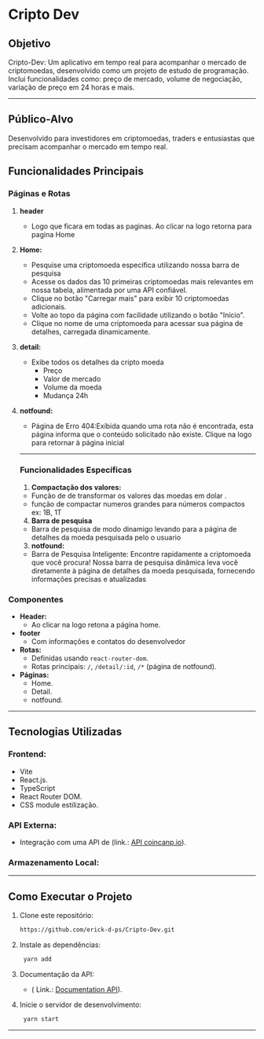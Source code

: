 # **Cripto Dev** 


## **Objetivo**

Cripto-Dev: Um aplicativo em tempo real para acompanhar o mercado de criptomoedas, desenvolvido como um projeto de estudo de programação. Inclui funcionalidades como: preço de mercado, volume de negociação, variação de preço em 24 horas e mais. 

---
## **Público-Alvo**

Desenvolvido para investidores em criptomoedas, traders e entusiastas que precisam acompanhar o mercado em tempo real.

## **Funcionalidades Principais**

### **Páginas e Rotas**

1. **header**
   - Logo que ficara em todas as paginas. Ao clicar na logo retorna para pagina Home  

2. **Home:**
   - Pesquise uma criptomoeda específica utilizando nossa barra de pesquisa
   - Acesse os dados das 10 primeiras criptomoedas mais relevantes em nossa tabela, alimentada por uma API confiável.
   - Clique no botão "Carregar mais" para exibir 10 criptomoedas adicionais.
   - Volte ao topo da página com facilidade utilizando o botão "Início".
   - Clique no nome de uma criptomoeda para acessar sua página de detalhes, carregada dinamicamente.

    
2. **detail:**
   - Exibe todos os detalhes da cripto moeda
     - Preço
     - Valor de mercado
     - Volume da moeda 
     - Mudança 24h  

3. **notfound:**
   - Página de Erro 404:Exibida quando uma rota não é encontrada, esta página informa que o conteúdo solicitado não existe. Clique na logo para retornar à página inicial 

   ---

   ### **Funcionalidades Específicas**

   1. **Compactação dos valores:**
   - Função de de transformar os valores das moedas em dolar  .
   - função de compactar numeros grandes para números compactos ex: 1B, 1T
   4.  **Barra de pesquisa**
   - Barra de pesquisa de modo dinamigo levando para a página de detalhes da moeda pesquisada pelo o usuario 
   3.  **notfound:**
   - Barra de Pesquisa Inteligente: Encontre rapidamente a criptomoeda que você procura! Nossa barra de pesquisa dinâmica leva você diretamente à página de detalhes da moeda pesquisada, fornecendo informações precisas e atualizadas

### **Componentes**

- **Header:**
  - Ao clicar na logo retona a página home.
- **footer** 
  - Com informações e contatos do desenvolvedor
- **Rotas:**
  - Definidas usando `react-router-dom`.
  - Rotas principais: `/`, `/detail/:id`, `/*` (página de notfound).
- **Páginas:**
  - Home.
  - Detail.
  - notfound.


---

## **Tecnologias Utilizadas**

### **Frontend:**
- Vite
- React.js.
- TypeScript
- React Router DOM.
- CSS module estilização.

### **API Externa:**

- Integração com uma API de (link.: [API coincanp.io](https://api.coincap.io/v2/assets?limit=10&offset=0)).

### **Armazenamento Local:**


---

## **Como Executar o Projeto**

1. Clone este repositório:
   ```bash
   https://github.com/erick-d-ps/Cripto-Dev.git

2. Instale as dependências:
   ```bash
    yarn add

3. Documentação da API:

   - ( Link.: [Documentation API](https://docs.coincap.io/)).
 
    
4. Inicie o servidor de desenvolvimento:
   ```bash
    yarn start

---


